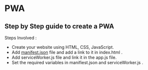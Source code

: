 # PWA
## Step by Step guide to create a PWA

Steps Involved :
* Create your website using HTML, CSS, JavaScript.
* Add [manifest.json](manifest.json) file and add a link to it in index.html .
* Add serviceWorker.js file and link it in the app.js file.
* Set the required variables in manifiest.json and serviceWorker.js .
